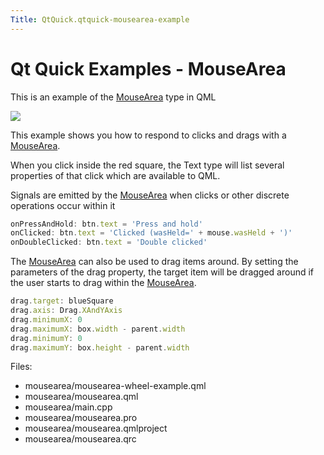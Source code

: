 ```yaml
---
Title: QtQuick.qtquick-mousearea-example
---
```

        
Qt Quick Examples - MouseArea
=============================

<span class="subtitle"></span>
<span id="details"></span>
This is an example of the [MouseArea](../QtQuick.MouseArea.md) type in QML

![](https://developer.ubuntu.com/static/devportal_uploaded/45a27901-a74d-4d35-915f-cc5561889b4d-api/apps/qml/sdk-14.10/qtquick-mousearea-example/images/qml-mousearea-example.png)

This example shows you how to respond to clicks and drags with a [MouseArea](../QtQuick.MouseArea.md).

When you click inside the red square, the Text type will list several properties of that click which are available to QML.

Signals are emitted by the [MouseArea](../QtQuick.MouseArea.md) when clicks or other discrete operations occur within it

``` qml
onPressAndHold: btn.text = 'Press and hold'
onClicked: btn.text = 'Clicked (wasHeld=' + mouse.wasHeld + ')'
onDoubleClicked: btn.text = 'Double clicked'
```

The [MouseArea](../QtQuick.MouseArea.md) can also be used to drag items around. By setting the parameters of the drag property, the target item will be dragged around if the user starts to drag within the [MouseArea](../QtQuick.MouseArea.md).

``` qml
drag.target: blueSquare
drag.axis: Drag.XAndYAxis
drag.minimumX: 0
drag.maximumX: box.width - parent.width
drag.minimumY: 0
drag.maximumY: box.height - parent.width
```

Files:

-   mousearea/mousearea-wheel-example.qml
-   mousearea/mousearea.qml
-   mousearea/main.cpp
-   mousearea/mousearea.pro
-   mousearea/mousearea.qmlproject
-   mousearea/mousearea.qrc


